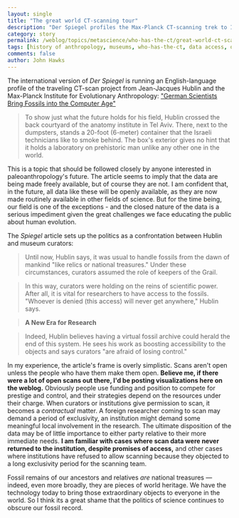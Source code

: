 ```yaml
---
layout: single 
title: "The great world CT-scanning tour" 
description: "Der Spiegel profiles the Max-Planck CT-scanning trek to Israel, raising the politics of data access." 
category: story
permalink: /weblog/topics/metascience/who-has-the-ct/great-world-ct-scanning-tour-2011.html
tags: [history of anthropology, museums, who-has-the-ct, data access, open access] 
comments: false 
author: John Hawks 
---
```


The international version of <em>Der Spiegel</em> is running an English-language profile of the traveling CT-scan project from Jean-Jacques Hublin and the Max-Planck Institute for Evolutionary Anthropology: <a href="http://www.spiegel.de/international/spiegel/0,1518,784921,00.html">"German Scientists Bring Fossils into the Computer Age"</a>

<blockquote>To show just what the future holds for his field, Hublin crossed the back courtyard of the anatomy institute in Tel Aviv. There, next to the dumpsters, stands a 20-foot (6-meter) container that the Israeli technicians like to smoke behind. The box's exterior gives no hint that it holds a laboratory on prehistoric man unlike any other one in the world.</blockquote>

This is a topic that should be followed closely by anyone interested in paleoanthropology's future. The article seems to imply that the data are being made freely available, but of course they are not. I am confident that, in the future, all data like these will be openly available, as they are now made routinely available in other fields of science. But for the time being, our field is one of the exceptions - and the closed nature of the data is a serious impediment given the great challenges we face educating the public about human evolution. 

The <em>Spiegel</em> article sets up the politics as a confrontation between Hublin and museum curators: 

<blockquote>Until now, Hublin says, it was usual to handle fossils from the dawn of mankind "like relics or national treasures." Under these circumstances, curators assumed the role of keepers of the Grail.</blockquote>

<blockquote>In this way, curators were holding on the reins of scientific power. After all, it is vital for researchers to have access to the fossils. "Whoever is denied (this access) will never get anywhere," Hublin says.</blockquote>

<blockquote><strong>A New Era for Research</strong></blockquote>

<blockquote>Indeed, Hublin believes having a virtual fossil archive could herald the end of this system. He sees his work as boosting accessibility to the objects and says curators "are afraid of losing control."</blockquote>

In my experience, the article's frame is overly simplistic. Scans aren't open unless the people who have them make them open. <strong>Believe me, if there were a lot of open scans out there, I'd be posting visualizations here on the weblog.</strong> Obviously people use funding and position to compete for prestige and control, and their strategies depend on the resources under their charge. When curators or institutions give permission to scan, it becomes a <em>contractual</em> matter. A foreign researcher coming to scan may demand a period of exclusivity, an institution might demand some meaningful local involvement in the research. The ultimate disposition of the data may be of little importance to either party relative to their more immediate needs. <strong>I am familiar with cases where scan data were never returned to the institution, despite promises of access,</strong> and other cases where institutions have refused to allow scanning because they objected to a long exclusivity period for the scanning team. 

Fossil remains of our ancestors and relatives <em>are</em> national treasures &mdash; indeed, even more broadly, they are pieces of world heritage. We have the technology today to bring those extraordinary objects to everyone in the world. So I think its a great shame that the politics of science continues to obscure our fossil record. 

